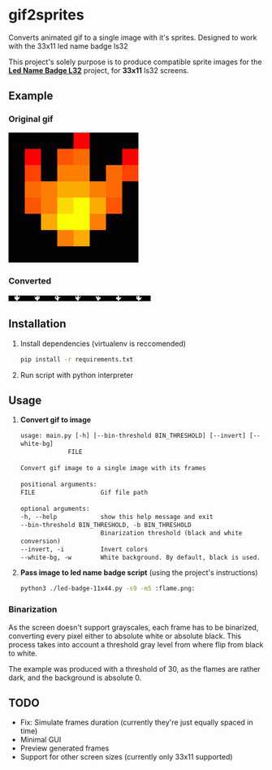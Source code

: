 # gif2sprites
Converts animated gif to a single image with it's sprites. Designed to work with the 33x11 led name badge ls32

This project's solely purpose is to produce compatible sprite images for the **[Led Name Badge L32](https://github.com/jnweiger/led-name-badge-ls32)** project, for **33x11** ls32 screens.

## Example

### Original gif

![Flame](doc/flame.gif)

### Converted

![Flame converted](doc/flame.png)

## Installation

1. Install dependencies (virtualenv is reccomended)  
    ```sh
    pip install -r requirements.txt
    ```
1. Run script with python interpreter

## Usage

1. **Convert gif to image**  
    ```text
    usage: main.py [-h] [--bin-threshold BIN_THRESHOLD] [--invert] [--white-bg]
                 FILE

    Convert gif image to a single image with its frames

    positional arguments:
    FILE                  Gif file path

    optional arguments:
    -h, --help            show this help message and exit
    --bin-threshold BIN_THRESHOLD, -b BIN_THRESHOLD
                          Binarization threshold (black and white conversion)
    --invert, -i          Invert colors
    --white-bg, -w        White background. By default, black is used.
    ```
1. **Pass image to led name badge script** (using the project's instructions)  
    ```sh
    python3 ./led-badge-11x44.py -s9 -m5 :flame.png:
    ```

### Binarization

As the screen doesn't support grayscales, each frame has to be binarized, converting every pixel either to absolute white or absolute black.
This process takes into account a threshold gray level from where flip from black to white.

The example was produced with a threshold of 30, as the flames are rather dark, and the background is absolute 0.

## TODO

* Fix: Simulate frames duration (currently they're just equally spaced in time)
* Minimal GUI
* Preview generated frames
* Support for other screen sizes (currently only 33x11 supported)
